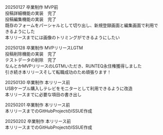 20250127 卒業制作 MVP前<br>
投稿詳細機能の実装　完了<br>
投稿編集機能の実装　完了<br>
既存のフォームをパーシャルとして切り出し、新規登録画面と編集画面で利用できるようにした<br>
本リリースまでには画像のトリミングができるようにしたい<br>

20250128 卒業制作 MVPリリースLGTM<br>
投稿削除機能の実装　完了<br>
テストデータの削除　完了<br>
なんとかMVPリリースのLGTMいただき、RUNTEQ永住権獲得しました<br>
引き続き本リリースそして転職成功のため頑張ります！<br>

20250130 卒業制作 本リリース前<br>
USBケーブル購入しテレビをモニターとして利用できるように改造<br>
本リリースまでに必要な項目の書き出し<br>

20250201 卒業制作 本リリース前<br>
本リリースまでのGitHubProjectのISSUE作成<br>

20250202 卒業制作 本リリース前<br>
本リリースまでのGitHubProjectのISSUE作成<br>